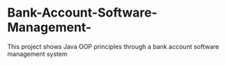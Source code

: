 # Bank-Account-Software-Management-
This project shows Java OOP principles through a bank account software management system
